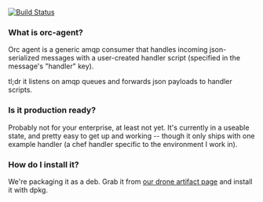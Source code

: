[![Build Status](https://drone.io/github.com/Igneous/orc-agent/status.png)](https://drone.io/github.com/Igneous/orc-agent/latest)

### What is orc-agent?

Orc agent is a generic amqp consumer that handles incoming json-serialized
messages with a user-created handler script (specified in the message's
"handler" key).

tl;dr it listens on amqp queues and forwards json payloads to handler scripts.

### Is it production ready?

Probably not for your enterprise, at least not yet. It's currently in a useable
state, and pretty easy to get up and working -- though it only ships with one
example handler (a chef handler specific to the environment I work in).

### How do I install it?

We're packaging it as a deb. Grab it from
[our drone artifact page](https://drone.io/github.com/Igneous/orc-agent/files)
and install it with dpkg.
